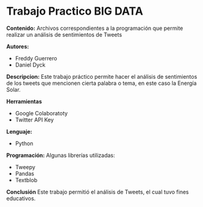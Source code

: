 # Trabajo Practico BIG DATA
**Contenido:**
Archivos correspondientes a la programación que permite realizar un análisis de sentimientos de Tweets

**Autores:**
* Freddy Guerrero
* Daniel Dyck

**Descripcion:**
Este trabajo práctico permite hacer el análisis de sentimientos de los tweets que mencionen cierta palabra o tema, en este caso la Energía Solar.

**Herramientas**
* Google Colaboratoty
* Twitter API Key

**Lenguaje:**
* Python

**Programación:**
Algunas librerías utilizadas:
* Tweepy
* Pandas
* Textblob

**Conclusión**
Este trabajo permitió el análisis de Tweets, el cual tuvo fines educativos.
